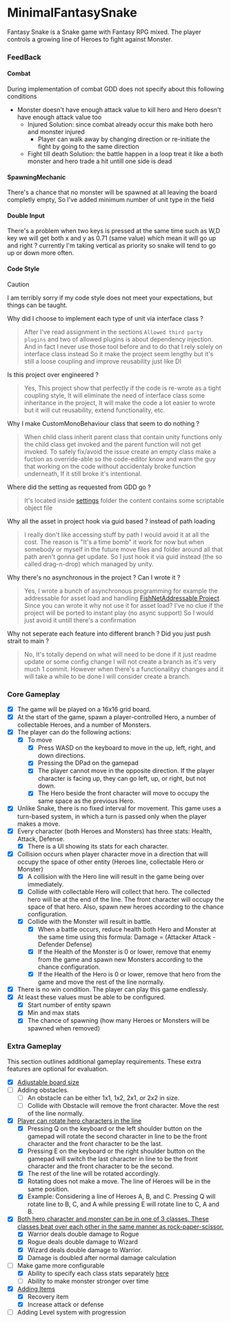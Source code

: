 # MinimalFantasySnake
Fantasy Snake is a Snake game with Fantasy RPG mixed. The player controls a growing line of Heroes to fight against Monster.

### FeedBack
#### Combat
During implementation of combat GDD does not specify about this following conditions
- Monster doesn't have enough attack value to kill hero and Hero doesn't have enough attack value too
  - Injured Solution: since combat already occur this make both hero and monster injured
    - Player can walk away by changing direction or re-initiate the fight by going to the same direction
  - Fight till death Solution: the battle happen in a loop treat it like a both monster and hero trade a hit untill one side is dead

#### SpawningMechanic
There's a chance that no monster will be spawned at all leaving the board completly empty, So I've added minimum number of unit type in the field

#### Double Input
There's a problem when two keys is pressed at the same time such as W,D key we will get both x and y as 0.71 (same value) which mean it will go up and right ? currently I'm taking vertical as priority so snake will tend to go up or down more often.

#### Code Style

> [!CAUTION]
> I am terribly sorry if my code style does not meet your expectations, but things can be taught.

Why did I choose to implement each type of unit via interface class ?
> After I've read assignment in the sections `Allowed third party plugins` and two of allowed plugins is about dependency injection. And in fact I never use those tool before and to do that I rely solely on interface class instead So it make the project seem lengthy but it's still a loose coupling and improve reusability just like DI

Is this project over engineered ?
> Yes, This project show that perfectly if the code is re-wrote as a tight coupling style, It will eliminate the need of interface class some inheritance in the project, It will make the code a lot easier to wrote but it will cut reusability, extend functionality, etc.

Why I make CustomMonoBehaviour class that seem to do nothing ?
> When child class inherit parent class that contain unity functions only the child class get invoked and the parent function will not get invoked.
To safely fix/avoid the issue create an empty class make a fuction as override-able so the code-editor know and warn the guy that working on the code without accidentaly broke function underneath, If it still broke it's intentional.

Where did the setting as requested from GDD go ?
> It's located inside [settings](/Assets/Snake/Settings/) folder the content contains some scriptable object file

Why all the asset in project hook via guid based ? instead of path loading
> I really don't like accessing stuff by path I would avoid it at all the cost. The reason is "It's a time bomb" it work for now but when somebody or myself in the future move files and folder around all that path aren't gonna get update. So I just hook it via guid instead (the so called drag-n-drop) which managed by unity.

Why there's no asynchronous in the project ? Can I wrote it ?
> Yes, I wrote a bunch of asynchronous programming for example the addressable for asset load and handling [FishNetAddressable Project](https://github.com/SackMaggie/FishNetAddressable).
<br>Since you can wrote it why not use it for asset load? I've no clue if the project will be ported to instant play (no async support) So I would just avoid it untill there's a confirmation

Why not seperate each feature into different branch ? Did you just push strait to main ?
> No, It's totally depend on what will need to be done if it just readme update or some config change I will not create a branch as it's very much 1 commit. However when there's a functionalityy changes and it will take a while to be done I will consider create a branch.


### Core Gameplay
- [x] The game will be played on a 16x16 grid board.
- [x] At the start of the game, spawn a player-controlled Hero, a number of collectable Heroes, and a number of Monsters.
- [x] The player can do the following actions:
  - [x] To move
    - [x] Press WASD on the keyboard to move in the up, left, right, and down directions.
    - [x] Pressing the DPad on the gamepad
    - [x] The player cannot move in the opposite direction. If the player character is facing up, they can go left, up, or right, but not down.
    - [x] The Hero beside the front character will move to occupy the same space as the previous Hero.
- [x] Unlike Snake, there is no fixed interval for movement. This game uses a turn-based system, in which a turn is passed only when the player makes a move.
- [x] Every character (both Heroes and Monsters) has three stats: Health, Attack, Defense.
  - [x] There is a UI showing its stats for each character.
- [x] Collision occurs when player character move in a direction that will occupy the space of other entity (Heroes line, collectable Hero or Monster)
  - [x] A collision with the Hero line will result in the game being over immediately.
  - [x] Collide with collectable Hero will collect that hero. The collected hero will be at the end of the line. The front character will occupy the space of that hero. Also, spawn new heroes according to the chance configuration.
  - [x] Collide with the Monster will result in battle.
    - [x] When a battle occurs, reduce health both Hero and Monster at the same time using this formula: Damage = (Attacker Attack - Defender Defense)
    - [x] If the Health of the Monster is 0 or lower, remove that enemy from the game and spawn new Monsters according to the chance configuration.
    - [x] If the Health of the Hero is 0 or lower, remove that hero from the game and move the rest of the line normally.
- [x] There is no win condition. The player can play this game endlessly.
- [x] At least these values must be able to be configured.
  - [x] Start number of entity spawn
  - [x] Min and max stats
  - [x] The chance of spawning (how many Heroes or Monsters will be spawned when removed)

### Extra Gameplay
This section outlines additional gameplay requirements. These extra features
are optional for evaluation.
- [x] [Adjustable board size](https://github.com/SackMaggie/MinimalFantasySnake/pull/3)
- [ ] Adding obstacles.
  - [ ] An obstacle can be either 1x1, 1x2, 2x1, or 2x2 in size.
  - [ ] Collide with Obstacle will remove the front character. Move the rest of the line normally.
- [x] [Player can rotate hero characters in the line](https://github.com/SackMaggie/MinimalFantasySnake/pull/5)
  - [x] Pressing Q on the keyboard or the left shoulder button on the gamepad will rotate the second character in line to be the front character and the front character to be the last.
  - [x] Pressing E on the keyboard or the right shoulder button on the gamepad will switch the last character in line to be the front character and the front character to be the second.
  - [x] The rest of the line will be rotated accordingly.
  - [x] Rotating does not make a move. The line of Heroes will be in the same position.
  - [x] Example: Considering a line of Heroes A, B, and C. Pressing Q will rotate line to B, C, and A while pressing E will rotate line to C, A and B.
- [x] [Both hero character and monster can be in one of 3 classes. These classes beat over each other in the same manner as rock-paper-scissor.](https://github.com/SackMaggie/MinimalFantasySnake/pull/4)
  - [x] Warrior deals double damage to Rogue
  - [x] Rogue deals double damage to Wizard
  - [x] Wizard deals double damage to Warrior.
  - [x] Damage is doubled after normal damage calculation
- [ ] Make game more configurable
  - [x] Ability to specify each class stats separately [here](/Assets/Snake/Settings/GameSetting.asset)
  - [ ] Ability to make monster stronger over time
- [x] [Adding Items](https://github.com/SackMaggie/MinimalFantasySnake/pull/2)
  - [x] Recovery item
  - [x] Increase attack or defense
- [ ] Adding Level system with progression
